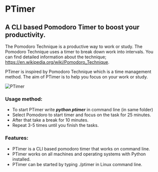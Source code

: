 # PTimer

## A CLI based Pomodoro Timer to boost your productivity.

The Pomodoro Technique is a productive way to work or study. The Pomodoro Technique uses a timer to break down work into intervals. You can find detailed information about the technique; https://en.wikipedia.org/wiki/Pomodoro_Technique.

PTimer is inspired by Pomodoro Technique which is a time management method. The aim of PTimer is to help you focus on your work or study. 

![PTimer](https://user-images.githubusercontent.com/64413598/186222825-15f116e5-fd2e-42d3-a110-334dbbd49aa5.png)

### Usage method:
* To start PTimer write ***python ptimer*** in command line (in same folder)
* Select Pomodoro to start timer and focus on the task for 25 minutes.
* After that take a break for 10 minutes.
* Repeat 3-5 times until you finish the tasks.

### Features:
* PTimer is a CLI based pomodoro timer that works on command line.
* PTimer works on all machines and operating systems with Python installed.
* PTimer can be started by typing ./ptimer in Linux command line.
